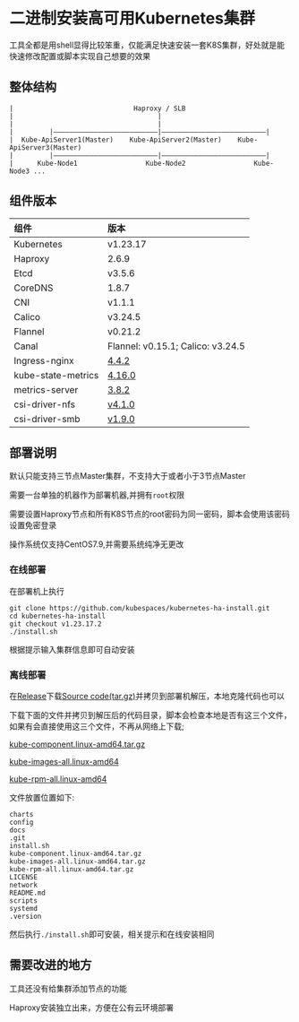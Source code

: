 # 二进制安装高可用Kubernetes集群

工具全都是用shell显得比较笨重，仅能满足快速安装一套K8S集群，好处就是能快速修改配置或脚本实现自己想要的效果

## 整体结构

```
|                              Haproxy / SLB
|                                    |
|                                    |
|         |——————————————————————————|——————————————————————————|
|  Kube-ApiServer1(Master)    Kube-ApiServer2(Master)    Kube-ApiServer3(Master)
|         |——————————————————————————|——————————————————————————|
|      Kube-Node1                 Kube-Node2                 Kube-Node3 ...
```

## 组件版本

| 组件               | 版本                                                         |
| :----------------- | :----------------------------------------------------------- |
| Kubernetes         | v1.23.17                                                     |
| Haproxy            | 2.6.9                                                        |
| Etcd               | v3.5.6                                                       |
| CoreDNS            | 1.8.7                                                       |
| CNI                | v1.1.1                                                       |
| Calico             | v3.24.5                                                    |
| Flannel            | v0.21.2                                                      |
| Canal              | Flannel: v0.15.1;  Calico: v3.24.5                          |
| Ingress-nginx      | [4.4.2](https://artifacthub.io/packages/helm/ingress-nginx/ingress-nginx/4.4.2) |
| kube-state-metrics | [4.16.0](https://artifacthub.io/packages/helm/prometheus-community/kube-state-metrics/4.16.0) |
| metrics-server     | [3.8.2](https://artifacthub.io/packages/helm/metrics-server/metrics-server/3.8.2) |
| csi-driver-nfs     | [v4.1.0](https://raw.githubusercontent.com/kubernetes-csi/csi-driver-nfs/master/charts/v4.1.0/csi-driver-nfs-v4.1.0.tgz) |
| csi-driver-smb     | [v1.9.0](https://raw.githubusercontent.com/kubernetes-csi/csi-driver-smb/master/charts/v1.9.0/csi-driver-smb-v1.9.0.tgz) |



## 部署说明

默认只能支持三节点Master集群，不支持大于或者小于3节点Master

需要一台单独的机器作为部署机器,并拥有`root`权限

需要设置Haproxy节点和所有K8S节点的root密码为同一密码，脚本会使用该密码设置免密登录

操作系统仅支持CentOS7.9,并需要系统纯净无更改

### 在线部署

在部署机上执行

```
git clone https://github.com/kubespaces/kubernetes-ha-install.git
cd kubernetes-ha-install
git checkout v1.23.17.2
./install.sh
```

根据提示输入集群信息即可自动安装

### 离线部署

在[Release](https://github.com/kubespaces/kubernetes-ha-install/releases/tag/v1.23.17.2)下载[Source code(tar.gz)](https://github.com/kubespaces/kubernetes-ha-install/archive/refs/tags/v1.23.17.2.tar.gz)并拷贝到部署机解压，本地克隆代码也可以

下载下面的文件并拷贝到解压后的代码目录，脚本会检查本地是否有这三个文件，如果有会直接使用这三个文件，不再从网络上下载; 

[kube-component.linux-amd64.tar.gz](https://github.com/kubespaces/kubernetes-ha-install/releases/download/v1.23.17.2/kube-component.linux-amd64.tar.gz)

[kube-images-all.linux-amd64](https://github.com/kubespaces/kubernetes-ha-install/releases/download/v1.23.17.2/kube-images-all.linux-amd64.tar.gz)

[kube-rpm-all.linux-amd64](https://github.com/kubespaces/kubernetes-ha-install/releases/download/v1.23.17.2/kube-rpm-all.linux-amd64.tar.gz)

文件放置位置如下:

```
charts
config
docs
.git
install.sh
kube-component.linux-amd64.tar.gz
kube-images-all.linux-amd64.tar.gz
kube-rpm-all.linux-amd64.tar.gz
LICENSE
network
README.md
scripts
systemd
.version
```

然后执行`./install.sh`即可安装，相关提示和在线安装相同



## 需要改进的地方

工具还没有给集群添加节点的功能

Haproxy安装独立出来，方便在公有云环境部署



